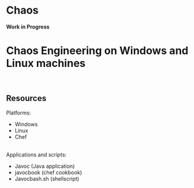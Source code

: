 # Chaos
 
 <strong>Work in Progress</strong> <br>
 <h1>Chaos Engineering on Windows and Linux machines</h1><br>
 <h2>Resources</h2>
 Platforms:<br>
 <ul>
  <li>Windows</li>
  <li>Linux</li>
  <li>Chef</li>
 </ul>
 <br>
 Applications and scripts:<br>
 <ul>
 <li>Javoc (Java application)</li>
 <li>javocbook (chef cookbook)</li>
 <li>Javocbash.sh (shellscript)</li>
 </ul>
